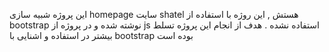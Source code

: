  این پروژه شبیه سازی homepage سایت shatel هستش , این روژه با استفاده از bootstrap  نوشته شده و در پروژه از js استفاده نشده .
هدف از انجام این پروژه تسلط بیشتر در استفاده و اشنایی با bootstrap بوده است

